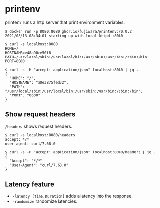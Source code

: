 # printenv

printenv runs a http server that print environment variables.

```console
$ docker run -p 8080:8080 ghcr.io/fujiwara/printenv:v0.0.2
2021/08/13 08:34:01 starting up with local httpd :8080
```

```console
$ curl -s localhost:8080
HOME=/
HOSTNAME=e48a90ce50f8
PATH=/usr/local/sbin:/usr/local/bin:/usr/sbin:/usr/bin:/sbin:/bin
PORT=8080

$ curl -s -H "accept: application/json" localhost:8080 | jq .
{
  "HOME": "/",
  "HOSTNAME": "a0e3875fed32",
  "PATH": "/usr/local/sbin:/usr/local/bin:/usr/sbin:/usr/bin:/sbin:/bin",
  "PORT": "8080"
}
```

## Show request headers

`/headers` shows request headers.

```console
$ curl -s localhost:8080/headers
accept: */*
user-agent: curl/7.68.0

$ curl -s -H "accept: application/json" localhost:8080/headers | jq .
{
  "Accept": "*/*"
  "User-Agent": "curl/7.68.0"
}
```

## Latency feature

- `-latency [time.Duration]` adds a latency into the response.
- `-randomize` randomize latencies.
